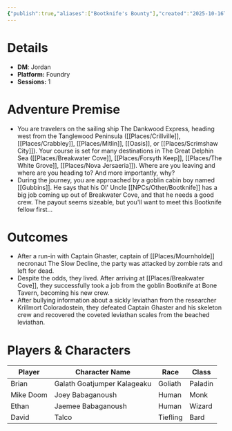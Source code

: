 ```yaml
---
{"publish":true,"aliases":["Bootknife's Bounty"],"created":"2025-10-16T09:27:58.000-04:00","modified":"2025-10-16T13:57:16.703-04:00","published":"2025-10-16T13:57:16.703-04:00","cssclasses":"","DM":"Jordan","Players":["Brian","Mike Doom","Ethan","David"],"Platform":"Foundry","Sessions":1,"Start Date":"2024-10-30"}
---
```


# Details
- **DM**: Jordan
- **Platform:** Foundry
- **Sessions:** 1

# Adventure Premise
- You are travelers on the sailing ship The Dankwood Express, heading west from the Tanglewood Peninsula ([[Places/Crillville]], [[Places/Crabbley]], [[Places/Mitlin]], [[Oasis]], or [[Places/Scrimshaw City]]). Your course is set for many destinations in The Great Delphin Sea ([[Places/Breakwater Cove]], [[Places/Forsyth Keep]], [[Places/The White Grove]], [[Places/Nova Jersaeria]]). Where are you leaving and where are you heading to? And more importantly, why?
- During the journey, you are approached by a goblin cabin boy named [[Gubbins]]. He says that his Ol' Uncle [[NPCs/Other/Bootknife]] has a big job coming up out of Breakwater Cove, and that he needs a good crew. The payout seems sizeable, but you'll want to meet this Bootknife fellow first…

# Outcomes
- After a run-in with Captain Ghaster, captain of [[Places/Mournholde]] necronaut The Slow Decline, the party was attacked by zombie rats and left for dead.
- Despite the odds, they lived. After arriving at [[Places/Breakwater Cove]], they successfully took a job from the goblin Bootknife at Bone Tavern, becoming his new crew.
- After bullying information about a sickly leviathan from the researcher Krillmort Coloradostein, they defeated Captain Ghaster and his skeleton crew and recovered the coveted leviathan scales from the beached leviathan.

# Players & Characters
| Player              | Character Name              | Race     | Class   |
| ------------------- | --------------------------- | -------- | ------- |
| Brian | Galath Goatjumper Kalageaku | Goliath  | Paladin |
| Mike Doom | Joey Babaganoush            | Human    | Monk    |
| Ethan | Jaemee Babaganoush          | Human    | Wizard  |
| David | Talco                       | Tiefling | Bard    |
